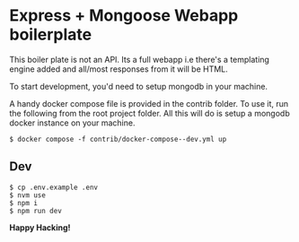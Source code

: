# Express + Mongoose Webapp boilerplate

This boiler plate is not an API. Its a full webapp i.e there's
a templating engine added and all/most responses from it will
be HTML.

To start development, you'd need to setup mongodb in your machine.

A handy docker compose file is provided in the contrib folder.
To use it, run the following from the root project folder.
All this will do is setup a mongodb docker instance on your machine.

```
$ docker compose -f contrib/docker-compose--dev.yml up
```

## Dev

```
$ cp .env.example .env
$ nvm use
$ npm i
$ npm run dev
```

**Happy Hacking!**
